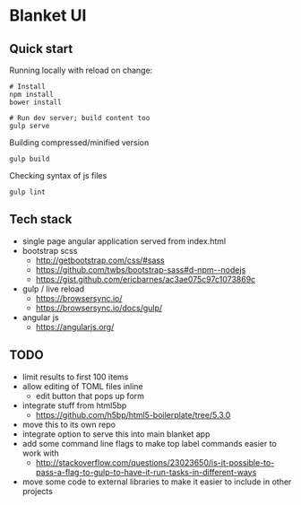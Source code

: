 # Blanket UI

## Quick start

Running locally with reload on change:

    # Install
    npm install
    bower install

    # Run dev server; build content too
    gulp serve

Building compressed/minified version

    gulp build

Checking syntax of js files

    gulp lint

## Tech stack

* single page angular application served from index.html
* bootstrap scss
    * http://getbootstrap.com/css/#sass
    * https://github.com/twbs/bootstrap-sass#d-npm--nodejs
    * https://gist.github.com/ericbarnes/ac3ae075c97c1073869c
* gulp / live reload
    * https://browsersync.io/
    * https://browsersync.io/docs/gulp/
* angular js
    * https://angularjs.org/


## TODO

* limit results to first 100 items
* allow editing of TOML files inline
    * edit button that pops up form
* integrate stuff from html5bp
    * https://github.com/h5bp/html5-boilerplate/tree/5.3.0
* move this to its own repo
* integrate option to serve this into main blanket app
* add some command line flags to make top label commands easier to work with
    * http://stackoverflow.com/questions/23023650/is-it-possible-to-pass-a-flag-to-gulp-to-have-it-run-tasks-in-different-ways
* move some code to external libraries to make it easier to include in other projects
